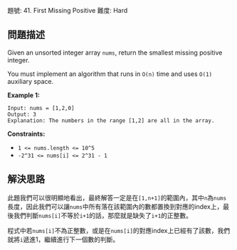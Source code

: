 題號: 41. First Missing Positive
難度: Hard

## 問題描述
Given an unsorted integer array `nums`, return the smallest missing positive integer.

You must implement an algorithm that runs in `O(n)` time and uses `O(1)` auxiliary space.

**Example 1:**
```
Input: nums = [1,2,0]
Output: 3
Explanation: The numbers in the range [1,2] are all in the array.
```

**Constraints:**

- `1 <= nums.length <= 10^5`
- `-2^31 <= nums[i] <= 2^31 - 1`

## 解決思路
此題我們可以很明顯地看出，最終解答一定是在`[1,n+1]`的範圍內，其中`n`為`nums`長度，因此我們可以讓`nums`中所有落在該範圍內的數都置換到對應的index上，最後我們判斷`nums[i]`不等於`i+1`的話，那麼就是缺失了`i+1`的正整數。

程式中若`nums[i]`不為正整數，或是在`nums[i]`的對應index上已經有了該數，我們就將`i`遞進1，繼續進行下一個數的判斷。
